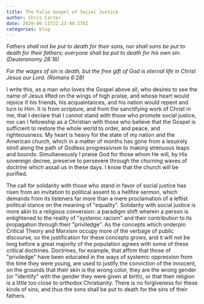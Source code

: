 ```yaml
---
title: The False Gospel of Social Justice
author: Chris Carter
date: 2020-06-11T22:23:49.276Z
categories: blog
---
```

*Fathers shall not be put to death for their sons, nor shall sons be put to death for their fathers; everyone shall be put to death for his own sin. (Deuteronomy 28:16)*

*For the wages of sin is death, but the free gift of God is eternal life in Christ Jesus our Lord. (Romans 6:28)*

I write this, as a man who loves the Gospel above all, who desires to see the name of Jesus lifted on the wings of high praise, and whose heart would rejoice if his friends, his acquaintances, and his nation would repent and turn to Him. It is from scripture, and from the sanctifying work of Christ in me, that I declare that I cannot stand with those who promote social justice, nor can I fellowship as a Christian with those who believe that the Gospel is sufficient to restore the whole world to order, and peace, and righteousness. My heart is heavy for the state of my nation and the American church, which in a matter of months has gone from a lesuirely stroll along the path of Godless progressivism to making strenuous leaps and bounds. Simultaneously I praise God for those whom He will, by His sovereign decree, preserve to persevere through the churning waves of doctrine which assail us in these days. I know that the church will be purified. 

The call for solidarity with those who stand in favor of social justice has risen from an invitation to political assent to a hellfire sermon, which demands from its listeners far more than a mere proclamation of a leftist political stance on the meaning of "equality". Solidarity with social justice is more akin to a religious conversion: a paradigm shift wherein a person is enlightened to the reality of "systemic racism" and their contribution to its propagation through their "priviledge". As the concepts which underpin Critical Theory and Marxism occupy more of the verbage of public discourse, so the justification for these concepts grows, and it will not be long before a great majority of the population agrees with some of these critical doctrines. Doctrines, for example, that affirm that those of "priviledge" have been educated in the ways of systemic oppression from the time they were young, are used to justify the conviction of the innocent, on the grounds that their skin is the wrong color, they are the wrong gender (or "identify" with the gender they were given at birth), or that their religion is a little too close to orthodox Christianity. There is no forgiveness for these kinds of sins, and thus the sons shall be put to death for the sins of their fathers.